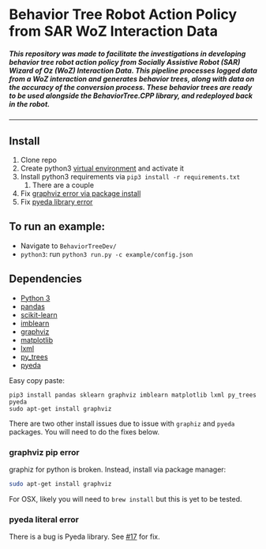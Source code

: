 # Behavior Tree Robot Action Policy from SAR WoZ Interaction Data

##### This repository was made to facilitate the investigations in developing behavior tree robot action policy from Socially Assistive Robot (SAR) Wizard of Oz (WoZ) Interaction Data. This pipeline processes logged data from a WoZ interaction and generates behavior trees, along with data on the accuracy of the conversion process. These behavior trees are ready to be used alongside the BehaviorTree.CPP library, and redeployed back in the robot.

---
## Install
1. Clone repo
2. Create python3 [virtual environment](https://docs.python.org/3/library/venv.html) and activate it
3. Install python3 requirements via `pip3 install -r requirements.txt`
	1. There are a couple
4. Fix [graphviz error via package install](#graphviz-pip-error)
5. Fix [pyeda library error](#pyeda-literal-error)

## To run an example:

- Navigate to `BehaviorTreeDev/`
- `python3`: run `python3 run.py -c example/config.json`


## Dependencies

- [Python 3](https://www.python.org/downloads/)
- [pandas](https://pandas.pydata.org/pandas-docs/stable/index.html) 
- [scikit-learn](https://scikit-learn.org/stable/index.html)
- [imblearn](https://imbalanced-learn.readthedocs.io/en/stable/index.html)
- [graphviz](https://graphviz.readthedocs.io/en/stable/index.html)
- [matplotlib](https://matplotlib.org/) 
- [lxml](https://lxml.de/)
- [py_trees](https://py-trees.readthedocs.io/en/devel/)
- [pyeda](https://pypi.org/project/pyeda/)

Easy copy paste:
```
pip3 install pandas sklearn graphviz imblearn matplotlib lxml py_trees pyeda
sudo apt-get install graphviz
```
There are two other install issues due to issue with `graphiz` and `pyeda` packages. You will need to do the fixes below.

### graphviz pip error
graphiz for python is broken. Instead, install via package manager:
```bash
sudo apt-get install graphviz
```
For OSX, likely you will need to `brew install` but this is yet to be tested.

### pyeda literal error
There is a bug is Pyeda library. See [#17](https://github.com/interaction-lab/BTFromSARDemostration/issues/17) for fix.



